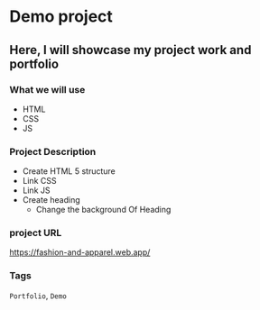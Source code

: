 # Demo project 
## Here, I will showcase my project work and portfolio

### What we will use
- HTML
- CSS
- JS

### Project Description
- Create HTML 5 structure
- Link CSS
- Link JS
- Create heading
    - Change the background Of Heading

### project URL
https://fashion-and-apparel.web.app/

### Tags
`Portfolio`, `Demo`


